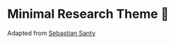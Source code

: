 # Minimal Research Theme :microscope:

Adapted from [Sebastian Santy](http://sebastinsanty.com/)



